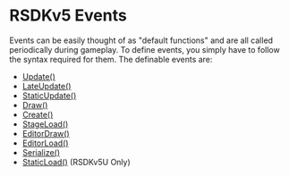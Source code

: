 # RSDKv5 Events

Events can be easily thought of as "default functions" and are all called periodically during gameplay.
To define events, you simply have to follow the syntax required for them.
The definable events are:

- [Update()](Update.md)
- [LateUpdate()](LateUpdate.md)
- [StaticUpdate()](StaticUpdate.md)
- [Draw()](Draw.md)
- [Create()](Create.md)
- [StageLoad()](StageLoad.md)
- [EditorDraw()](EditorDraw.md)
- [EditorLoad()](EditorLoad.md)
- [Serialize()](Serialize.md)
- [StaticLoad()](StaticLoad.md) (RSDKv5U Only)
